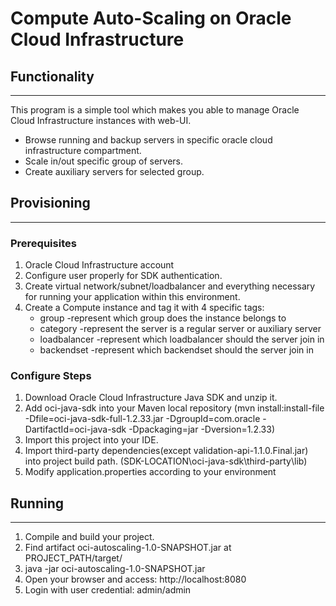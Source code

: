# Compute Auto-Scaling on Oracle Cloud Infrastructure 

## Functionality
---
This program is a simple tool which makes you able to manage Oracle Cloud Infrastructure instances with web-UI.
- Browse running and backup servers in specific oracle cloud infrastructure compartment.
- Scale in/out specific group of servers.
- Create auxiliary servers for selected group.

## Provisioning
---
### Prerequisites
1. Oracle Cloud Infrastructure account
1. Configure user properly for SDK authentication. 
1. Create virtual network/subnet/loadbalancer and everything necessary for running your application within this environment.
1. Create a Compute instance and tag it with 4 specific tags:
    - group -represent which group does the instance belongs to
    - category -represent the server is a regular server or auxiliary server
    - loadbalancer -represent which loadbalancer should the server join in
    - backendset -represent which backendset should the server join in
### Configure Steps
1. Download Oracle Cloud Infrastructure Java SDK and unzip it.
1. Add oci-java-sdk into your Maven local repository (mvn install:install-file -Dfile=oci-java-sdk-full-1.2.33.jar -DgroupId=com.oracle -DartifactId=oci-java-sdk -Dpackaging=jar -Dversion=1.2.33)
1. Import this project into your IDE.
1. Import third-party dependencies(except validation-api-1.1.0.Final.jar) into project build path. (SDK-LOCATION\oci-java-sdk\third-party\lib)
1. Modify application.properties according to your environment

## Running
---
1. Compile and build your project.
1. Find artifact oci-autoscaling-1.0-SNAPSHOT.jar at PROJECT_PATH/target/ 
1. java -jar oci-autoscaling-1.0-SNAPSHOT.jar
1. Open your browser and access: http://localhost:8080     
1. Login with user credential: admin/admin